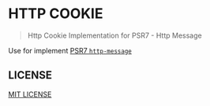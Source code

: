 # HTTP COOKIE

> Http Cookie Implementation for PSR7 - Http Message

Use for implement [PSR7 `http-message`](https://github.com/php-fig/http-message)

## LICENSE

[MIT LICENSE](LICENSE)
